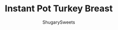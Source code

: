 ---
layout: ../../layouts/MarkdownPostLayout.astro
title: Instant Pot Turkey Breast
author: ShugarySweets
pubDate: 2019-11-06
description: "Juicy, flavorful Turkey Breast made in the Instant Pot. Perfect for weeknights or holidays, this Thanksgiving feast is now a year-round dish ready in no time at all."
image_url: https://www.shugarysweets.com/wp-content/uploads/2019/11/instant-pot-turkey-breast-6.jpg
tags: ["Main Dish","American"]
calories: 457
protein: 69
carbohydrates: 5
fats: 16
fiber: 0
ingredients: ["1 Tbsp olive oil","3 lb boneless turkey breast, thawed","2 tsp Italian seasoning","2 tsp poultry seasoning","3 cloves garlic, pressed","1 tsp kosher salt","1/4 tsp black pepper","2 cups chicken broth","2 Tbsp unsalted butter, cubed","3 Tbsp cornstarch","3 Tbsp cold water","1/3 cup heavy whipping cream"]
serves: 4
time: "35 minutes"
prepTime: "5 minutes"
instructions: ["Season thawed turkey breast with garlic, Italian seasoning, poultry seasoning, salt and pepper. Add olive oil to instant pot and turn on \"SAUTE.\" ","Sear turkey breast about 4 minutes per side. Remove from Instant Pot and immediately add chicken broth. ","Using a wooden spoon, scrape up the browned bits from the bottom of the pot.","Place whole turkey breast on trivet and lower into the instant pot (with the broth still in the bottom). Add 2 Tbsp cubed butter to the Instant Pot.","Secure the lid and turn on \"HIGH PRESSURE\" for a cook time of 30 minutes.","When cook time ends, allow to naturally release pressure for 10 minutes.","First, check the internal temperature of the turkey using a meat thermometer. It should read 165 degrees F.","Next, remove the turkey and trivet and set on cutting board. ","Meanwhile, in a small bowl, whisk together cornstarch and cold water. Add to broth and select \"SAUTE.\"","Add in heavy cream and cook until desired thickness for gravy, whisking continuously. Season with salt and pepper as needed.","Slice turkey breast and serve over rosemary sprigs with fresh pomegranate for a beautiful presentation!"]
nutrition: ["457 calories","5 grams carbohydrates","208 milligrams cholesterol","16 grams fat","0 grams fiber","69 grams protein","7 grams saturated fat","925 milligrams sodium","1 grams sugar","0 grams trans fat","7 grams unsaturated fat"]
---